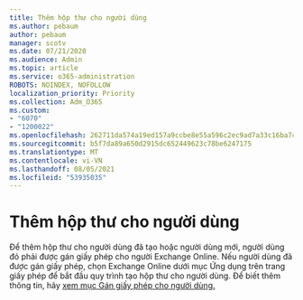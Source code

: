 ```yaml
---
title: Thêm hộp thư cho người dùng
ms.author: pebaum
author: pebaum
manager: scotv
ms.date: 07/21/2020
ms.audience: Admin
ms.topic: article
ms.service: o365-administration
ROBOTS: NOINDEX, NOFOLLOW
localization_priority: Priority
ms.collection: Adm_O365
ms.custom:
- "6070"
- "1200022"
ms.openlocfilehash: 262711da574a19ed157a9ccbe8e55a596c2ec9ad7a33c16ba7ca9999c7716a6e
ms.sourcegitcommit: b5f7da89a650d2915dc652449623c78be6247175
ms.translationtype: MT
ms.contentlocale: vi-VN
ms.lasthandoff: 08/05/2021
ms.locfileid: "53935035"
---
```

# <a name="adding-a-mailbox-to-a-user"></a>Thêm hộp thư cho người dùng

Để thêm hộp thư cho người dùng đã tạo hoặc người dùng mới, người dùng đó phải được gán giấy phép cho người Exchange Online. Nếu người dùng đã được gán giấy phép, chọn Exchange Online dưới mục Ứng dụng trên trang giấy phép để bắt đầu quy trình tạo hộp thư cho người dùng. Để biết thêm thông tin, hãy [xem mục Gán giấy phép cho người dùng.](https://docs.microsoft.com/microsoft-365/admin/manage/assign-licenses-to-users)